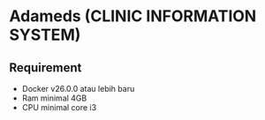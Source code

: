 # Adameds (CLINIC INFORMATION SYSTEM)

## Requirement
- Docker v26.0.0 atau lebih baru
- Ram minimal 4GB
- CPU minimal core i3
